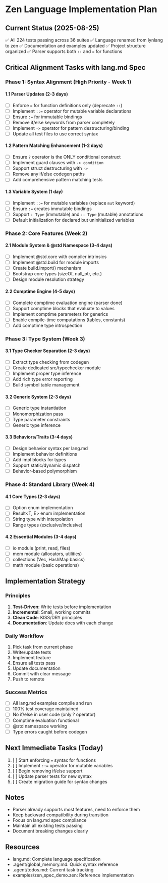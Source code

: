 # Zen Language Implementation Plan

## Current Status (2025-08-25)
✅ All 224 tests passing across 36 suites
✅ Language renamed from lynlang to zen
✅ Documentation and examples updated
✅ Project structure organized
✅ Parser supports both `::` and `=` for functions

## Critical Alignment Tasks with lang.md Spec

### Phase 1: Syntax Alignment (High Priority - Week 1)

#### 1.1 Parser Updates (2-3 days)
- [ ] Enforce `=` for function definitions only (deprecate `::`)
- [ ] Implement `::=` operator for mutable variable declarations
- [ ] Ensure `:=` for immutable bindings
- [ ] Remove if/else keywords from parser completely
- [ ] Implement `->` operator for pattern destructuring/binding
- [ ] Update all test files to use correct syntax

#### 1.2 Pattern Matching Enhancement (1-2 days)
- [ ] Ensure `?` operator is the ONLY conditional construct
- [ ] Implement guard clauses with `-> condition`
- [ ] Support struct destructuring with `->`
- [ ] Remove any if/else codegen paths
- [ ] Add comprehensive pattern matching tests

#### 1.3 Variable System (1 day)
- [ ] Implement `::=` for mutable variables (replace `mut` keyword)
- [ ] Ensure `:=` creates immutable bindings
- [ ] Support `: Type` (immutable) and `:: Type` (mutable) annotations
- [ ] Default initialization for declared but uninitialized variables

### Phase 2: Core Features (Week 2)

#### 2.1 Module System & @std Namespace (3-4 days)
- [ ] Implement @std.core with compiler intrinsics
- [ ] Implement @std.build for module imports
- [ ] Create build.import() mechanism
- [ ] Bootstrap core types (sizeOf, null_ptr, etc.)
- [ ] Design module resolution strategy

#### 2.2 Comptime Engine (4-5 days)
- [ ] Complete comptime evaluation engine (parser done)
- [ ] Support comptime blocks that evaluate to values
- [ ] Implement comptime parameters for generics
- [ ] Enable compile-time computations (tables, constants)
- [ ] Add comptime type introspection

### Phase 3: Type System (Week 3)

#### 3.1 Type Checker Separation (2-3 days)
- [ ] Extract type checking from codegen
- [ ] Create dedicated src/typechecker module
- [ ] Implement proper type inference
- [ ] Add rich type error reporting
- [ ] Build symbol table management

#### 3.2 Generic System (2-3 days)
- [ ] Generic type instantiation
- [ ] Monomorphization pass
- [ ] Type parameter constraints
- [ ] Generic type inference

#### 3.3 Behaviors/Traits (3-4 days)
- [ ] Design behavior syntax per lang.md
- [ ] Implement behavior definitions
- [ ] Add impl blocks for types
- [ ] Support static/dynamic dispatch
- [ ] Behavior-based polymorphism

### Phase 4: Standard Library (Week 4)

#### 4.1 Core Types (2-3 days)
- [ ] Option<T> enum implementation
- [ ] Result<T, E> enum implementation
- [ ] String type with interpolation
- [ ] Range types (exclusive/inclusive)

#### 4.2 Essential Modules (3-4 days)
- [ ] io module (print, read, files)
- [ ] mem module (allocators, utilities)
- [ ] collections (Vec, HashMap basics)
- [ ] math module (basic operations)

## Implementation Strategy

### Principles
1. **Test-Driven**: Write tests before implementation
2. **Incremental**: Small, working commits
3. **Clean Code**: KISS/DRY principles
4. **Documentation**: Update docs with each change

### Daily Workflow
1. Pick task from current phase
2. Write/update tests
3. Implement feature
4. Ensure all tests pass
5. Update documentation
6. Commit with clear message
7. Push to remote

### Success Metrics
- [ ] All lang.md examples compile and run
- [ ] 100% test coverage maintained
- [ ] No if/else in user code (only ? operator)
- [ ] Comptime evaluation functional
- [ ] @std namespace working
- [ ] Type errors caught before codegen

## Next Immediate Tasks (Today)
1. [ ] Start enforcing `=` syntax for functions
2. [ ] Implement `::=` operator for mutable variables
3. [ ] Begin removing if/else support
4. [ ] Update parser tests for new syntax
5. [ ] Create migration guide for syntax changes

## Notes
- Parser already supports most features, need to enforce them
- Keep backward compatibility during transition
- Focus on lang.md spec compliance
- Maintain all existing tests passing
- Document breaking changes clearly

## Resources
- lang.md: Complete language specification
- .agent/global_memory.md: Quick syntax reference
- .agent/todos.md: Current task tracking
- examples/zen_spec_demo.zen: Reference implementation